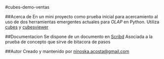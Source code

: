 #cubes-demo-ventas

##Acerca de 
En un mini proyecto como prueba inicial para acercamiento al uso de dos herramientas emergentes actuales para _OLAP_ en Python. Utiliza [cubes](https://github.com/Stiivi/cubes) y [cubesviewer](https://github.com/jjmontesl/cubesviewer)

##Documentacion 
Se dispone de un documento en [Scribd](http//:www.scribd.com) Asociada a la prueba de concepto que sirve de bitacora de pasos

##Autor
Creado y mantenido por ninoska.acosta@gmail.com